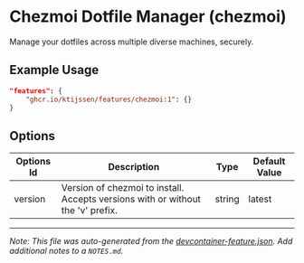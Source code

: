 
# Chezmoi Dotfile Manager (chezmoi)

Manage your dotfiles across multiple diverse machines, securely.

## Example Usage

```json
"features": {
    "ghcr.io/ktijssen/features/chezmoi:1": {}
}
```

## Options

| Options Id | Description | Type | Default Value |
|-----|-----|-----|-----|
| version | Version of chezmoi to install. Accepts versions with or without the 'v' prefix. | string | latest |



---

_Note: This file was auto-generated from the [devcontainer-feature.json](https://github.com/ktijssen/features/blob/main/src/chezmoi/devcontainer-feature.json).  Add additional notes to a `NOTES.md`._
